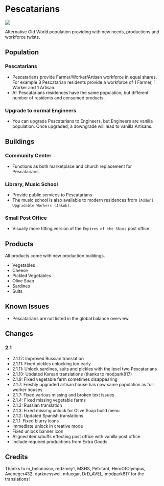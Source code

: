 # Pescatarians

![](./banner.jpg)

Alternative Old World population providing with new needs, productions and workforce twists.

## Population

### Pescatarians

- Pescatarians provide Farmer/Worker/Artisan workforce in equal shares.
  For example 3 Pescatarian residents provide a workforce of 1 Farmer, 1 Worker and 1 Artisan.
- All Pescatarians residences have the same population, but different number of residents and consumed products.

### Upgrade to normal Engineers

- You can upgrade Pescatarians to Engineers, but Engineers are vanilla population.
  Once upgraded, a downgrade will lead to vanilla Artisans.

## Buildings

### Community Center

- Functions as both marketplace and church replacement for Pescatarians.

### Library, Music School

- Provide public services to Pescatarians
- The music school is also available to modern residences from `[Addon] Upgradable Workers (Jakob)`.

### Small Post Office

- Visually more fitting version of the `Empires of the Skies` post office.

## Products

All products come with new production buildings.

- Vegetables
- Cheese
- Pickled Vegetables
- Olive Soap
- Sardines
- Suits

## Known Issues

- Pescatarians are not listed in the global balance overview.

## Changes

### 2.1

- 2.1.12: Improved Russian translation
- 2.1.11: Fixed pickles unlocking too early
- 2.1.11: Unlock sardines, suits and pickles with the level two Pescatarians
- 2.1.10: Updated Korean translations (thanks to modpark817)
- 2.1.9: Fixed vegetable farm sometimes disappearing
- 2.1.7: Freshly upgraded artisan house has now same population as full worker houses
- 2.1.7: Fixed various missing and broken text issues
- 2.1.4: Fixed missing vegetable farms
- 2.1.3: Russian translation
- 2.1.3: Fixed missing unlock for Olive Soap build menu
- 2.1.2: Updated Spanish translations
- 2.1.1: Fixed blurry icons
- Immediate unlock in creative mode
- Fixed unlock banner icon
- Aligned items/buffs effecting post office with vanilla post office
- Include required productions from Extra Goods

## Credits

Thanks to m_belonosov, redzmey1, MSHS, Petritant, HeroOfOlympus, Aveneger432, darknesswei, mfuegar, DrD_AVEL, modpark817 for the translations!
